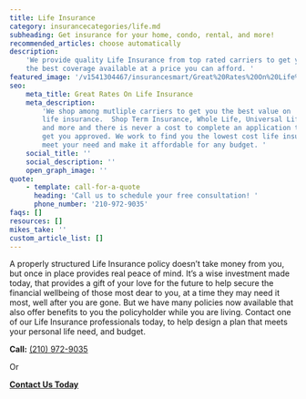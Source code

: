 ```yaml
---
title: Life Insurance
category: insurancecategories/life.md
subheading: Get insurance for your home, condo, rental, and more!
recommended_articles: choose automatically
description:
    'We provide quality Life Insurance from top rated carriers to get you
    the best coverage available at a price you can afford. '
featured_image: '/v1541304467/insurancesmart/Great%20Rates%20On%20Life%20Insurance.jpg'
seo:
    meta_title: Great Rates On Life Insurance
    meta_description:
        'We shop among mutliple carriers to get you the best value on
        life insurance.  Shop Term Insurance, Whole Life, Universal Life, Indexed Universal,
        and more and there is never a cost to complete an application to see if we can
        get you approved. We work to find you the lowest cost life insurance poduct to
        meet your need and make it affordable for any budget. '
    social_title: ''
    social_description: ''
    open_graph_image: ''
quote:
    - template: call-for-a-quote
      heading: 'Call us to schedule your free consultation! '
      phone_number: '210-972-9035'
faqs: []
resources: []
mikes_take: ''
custom_article_list: []
---
```


A properly structured Life Insurance policy doesn’t take money from you, but once in place provides real peace of mind. It’s a wise investment made today, that provides a gift of your love for the future to help secure the financial wellbeing of those most dear to you, at a time they may need it most, well after you are gone. But we have many policies now available that also offer benefits to you the policyholder while you are living. Contact one of our Life Insurance professionals today, to help design a plan that meets your personal life need, and budget.

**Call:** [(210) 972-9035](tel:+12109729035)

Or

[**Contact Us Today**](/contact)
